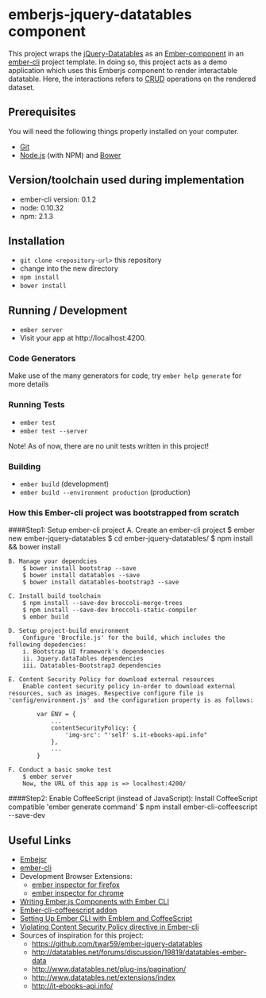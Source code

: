 # emberjs-jquery-datatables component

This project wraps the [jQuery-Datatables](http://www.datatables.net/) as an [Ember-component](http://emberjs.com/api/classes/Ember.Component.html) in an [ember-cli](http://www.ember-cli.com/) project template. In doing so, this project acts as a demo application which uses this Emberjs component to render interactable datatable. Here, the interactions refers to [CRUD](https://en.wikipedia.org/wiki/Create,_read,_update_and_delete) operations on the rendered dataset.

## Prerequisites

You will need the following things properly installed on your computer.

* [Git](http://git-scm.com/)
* [Node.js](http://nodejs.org/) (with NPM) and [Bower](http://bower.io/)

##  Version/toolchain used during implementation

 - ember-cli version: 0.1.2
 - node: 0.10.32
 - npm: 2.1.3

## Installation

* `git clone <repository-url>` this repository
* change into the new directory
* `npm install`
* `bower install`

## Running / Development

* `ember server`
* Visit your app at http://localhost:4200.

### Code Generators

Make use of the many generators for code, try `ember help generate` for more details

### Running Tests

* `ember test`
* `ember test --server`

Note! As of now, there are no unit tests written in this project!

### Building

* `ember build` (development)
* `ember build --environment production` (production)

### How this Ember-cli project was bootstrapped from scratch
####Step1: Setup ember-cli project
	A. Create an ember-cli project
		$ ember new ember-jquery-datatables
		$ cd ember-jquery-datatables/
		$ npm install && bower install

	B. Manage your dependcies
		$ bower install bootstrap --save
		$ bower install datatables --save
		$ bower install datatables-bootstrap3 --save

	C. Install build toolchain
		$ npm install --save-dev broccoli-merge-trees
		$ npm install --save-dev broccoli-static-compiler
		$ ember build
		
	D. Setup project-build environment
		Configure 'Brocfile.js' for the build, which includes the following depedencies:
		i. Bootstrap UI framework's dependencies
		ii. Jquery.dataTables dependencies
		iii. Datatables-Bootstrap3 dependencies
	
	E. Content Security Policy for download external resources
		Enable content security policy in-order to download external resources, such as images. Respective configure file is 'config/environment.js' and the configuration property is as follows:
		
			var ENV = {
				...
				contentSecurityPolicy: {
					'img-src': "'self' s.it-ebooks-api.info"
				},
				...
			}

	F. Conduct a basic smoke test
		$ ember server
		Now, the URL of this app is => localhost:4200/
	
####Step2: Enable CoffeeScript (instead of JavaScript):
	Install CoffeeScript compatible 'ember generate command'
		$ npm install ember-cli-coffeescript --save-dev

## Useful Links

* [Embejsr](http://emberjs.com/)
* [ember-cli](http://www.ember-cli.com/)
* Development Browser Extensions:
  * [ember inspector for firefox](https://addons.mozilla.org/en-US/firefox/addon/ember-inspector/)
  * [ember inspector for chrome](https://chrome.google.com/webstore/detail/ember-inspector/bmdblncegkenkacieihfhpjfppoconhi)
* [Writing Ember.js Components with Ember CLI](http://www.youtube.com/watch?v=WVZXywVpP34&list=UUyoy-08PTHANh_7bcW0GpaA)
* [Ember-cli-coffeescript addon](https://github.com/kimroen/ember-cli-coffeescript)
* [Setting Up Ember CLI with Emblem and CoffeeScript](http://blogs.visoftinc.com/2014/07/24/setting-up-ember-cli-with-emblem-and-coffeescript/)
* [Violating Content Security Policy directive in Ember-cli](http://stackoverflow.com/questions/26192316/violating-content-security-policy-directive-after-ember-cli-0-0-47-upgrade)
* Sources of inspiration for this project:
  * https://github.com/twar59/ember-jquery-datatables
  * http://datatables.net/forums/discussion/19819/datatables-ember-data
  * http://www.datatables.net/plug-ins/pagination/
  * http://www.datatables.net/extensions/index
  * http://it-ebooks-api.info/
